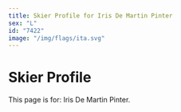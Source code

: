```yaml
---
title: Skier Profile for Iris De Martin Pinter
sex: "L"
id: "7422"
image: "/img/flags/ita.svg" 
---
```


# Skier Profile

This page is for: Iris De Martin Pinter.
    